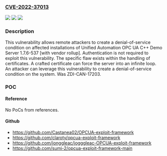 ### [CVE-2022-37013](https://cve.mitre.org/cgi-bin/cvename.cgi?name=CVE-2022-37013)
![](https://img.shields.io/static/v1?label=Product&message=OPC%20UA%20C%2B%2B%20Demo%20Server&color=blue)
![](https://img.shields.io/static/v1?label=Version&message=n%2Fa&color=blue)
![](https://img.shields.io/static/v1?label=Vulnerability&message=CWE-835%3A%20Loop%20with%20Unreachable%20Exit%20Condition%20('Infinite%20Loop')&color=brighgreen)

### Description

This vulnerability allows remote attackers to create a denial-of-service condition on affected installations of Unified Automation OPC UA C++ Demo Server 1.7.6-537 [with vendor rollup]. Authentication is not required to exploit this vulnerability. The specific flaw exists within the handling of certificates. A crafted certificate can force the server into an infinite loop. An attacker can leverage this vulnerability to create a denial-of-service condition on the system. Was ZDI-CAN-17203.

### POC

#### Reference
No PoCs from references.

#### Github
- https://github.com/Castanea02/OPCUA-exploit-framework
- https://github.com/claroty/opcua-exploit-framework
- https://github.com/jonggleac/jogggleac-OPCUA-exploit-framework
- https://github.com/sumi-2/opcua-exploit-framework-main

